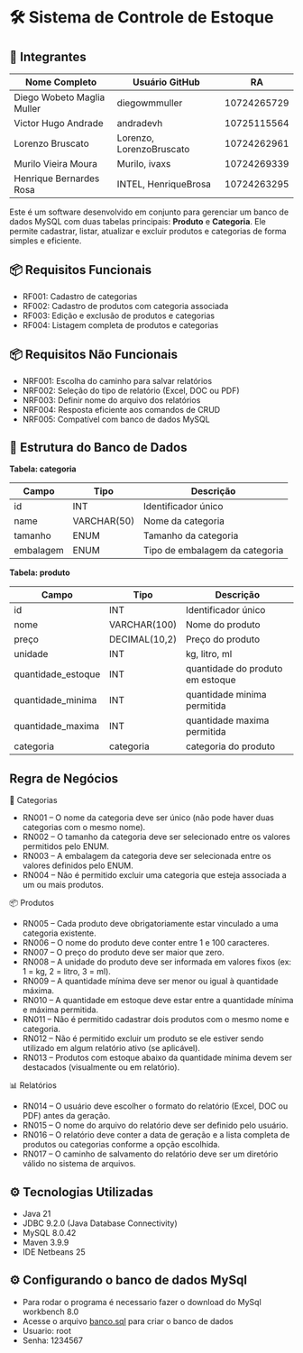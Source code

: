 # 🛠️ Sistema de Controle de Estoque


## 👥 Integrantes

| Nome Completo                     | Usuário GitHub       | RA            |
|----------------------------------|-----------------------|---------------|
| Diego Wobeto Maglia Muller       | diegowmmuller        | 10724265729   |
| Victor Hugo Andrade              | andradevh            | 10725115564   |
| Lorenzo Bruscato                 | Lorenzo, LorenzoBruscato              | 10724262961   |
| Murilo Vieira Moura              | Murilo, ivaxs              | 10724269339   |
| Henrique Bernardes Rosa          | INTEL, HenriqueBrosa        | 10724263295   |

Este é um software desenvolvido em conjunto para gerenciar um banco de dados MySQL com duas tabelas principais: **Produto** e **Categoria**. Ele permite cadastrar, listar, atualizar e excluir produtos e categorias de forma simples e eficiente.

## 📦 Requisitos Funcionais

- RF001: Cadastro de categorias
- RF002: Cadastro de produtos com categoria associada
- RF003: Edição e exclusão de produtos e categorias
- RF004: Listagem completa de produtos e categorias

## 📦 Requisitos Não Funcionais

- NRF001: Escolha do caminho para salvar relatórios
- NRF002: Seleção do tipo de relatório (Excel, DOC ou PDF)
- NRF003: Definir nome do arquivo dos relatórios
- NRF004: Resposta eficiente aos comandos de CRUD
- NRF005: Compatível com banco de dados MySQL

## 🧱 Estrutura do Banco de Dados

**Tabela: categoria**

| Campo     | Tipo        | Descrição                      |
| --------- | ----------- | ------------------------------ |
| id        | INT         | Identificador único            |
| name      | VARCHAR(50) | Nome da categoria              |
| tamanho   | ENUM        | Tamanho da categoria           |
| embalagem | ENUM        | Tipo de embalagem da categoria |

**Tabela: produto**

| Campo              | Tipo          | Descrição                        |
| ------------------ | ------------- | -------------------------------- |
| id                 | INT           | Identificador único              |
| nome               | VARCHAR(100)  | Nome do produto                  |
| preço              | DECIMAL(10,2) | Preço do produto                 |
| unidade            | INT           | kg, litro, ml                    |
| quantidade_estoque | INT           | quantidade do produto em estoque |
| quantidade_minima  | INT           | quantidade minima permitida      |
| quantidade_maxima  | INT           | quantidade maxima permitida      |
| categoria          | categoria     | categoria do produto             |

## Regra de Negócios

📁 Categorias
- RN001 – O nome da categoria deve ser único (não pode haver duas categorias com o mesmo nome).
- RN002 – O tamanho da categoria deve ser selecionado entre os valores permitidos pelo ENUM.
- RN003 – A embalagem da categoria deve ser selecionada entre os valores definidos pelo ENUM.
- RN004 – Não é permitido excluir uma categoria que esteja associada a um ou mais produtos.

📦 Produtos
- RN005 – Cada produto deve obrigatoriamente estar vinculado a uma categoria existente.
- RN006 – O nome do produto deve conter entre 1 e 100 caracteres.
- RN007 – O preço do produto deve ser maior que zero.
- RN008 – A unidade do produto deve ser informada em valores fixos (ex: 1 = kg, 2 = litro, 3 = ml).
- RN009 – A quantidade mínima deve ser menor ou igual à quantidade máxima.
- RN010 – A quantidade em estoque deve estar entre a quantidade mínima e máxima permitida.
- RN011 – Não é permitido cadastrar dois produtos com o mesmo nome e categoria.
- RN012 – Não é permitido excluir um produto se ele estiver sendo utilizado em algum relatório ativo (se aplicável).
- RN013 – Produtos com estoque abaixo da quantidade mínima devem ser destacados (visualmente ou em relatório).

📊 Relatórios
- RN014 – O usuário deve escolher o formato do relatório (Excel, DOC ou PDF) antes da geração.
- RN015 – O nome do arquivo do relatório deve ser definido pelo usuário.
- RN016 – O relatório deve conter a data de geração e a lista completa de produtos ou categorias conforme a opção escolhida.
- RN017 – O caminho de salvamento do relatório deve ser um diretório válido no sistema de arquivos.

## ⚙️ Tecnologias Utilizadas

- Java 21
- JDBC 9.2.0 (Java Database Connectivity) 
- MySQL 8.0.42
- Maven 3.9.9
- IDE Netbeans 25

## ⚙️ Configurando o banco de dados MySql

- Para rodar o programa é necessario fazer o download do MySql workbench 8.0
- Acesse o arquivo [banco.sql](banco.sql) para criar o banco de dados
- Usuario: root
- Senha: 1234567

